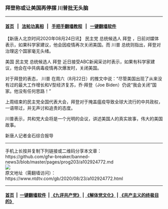 ### 拜登称或让美国再停摆 川普批无头脑
------------------------

#### [首页](https://github.com/gfw-breaker/banned-news3/blob/master/README.md) &nbsp;&nbsp;|&nbsp;&nbsp; [法轮功真相](https://github.com/begood0513/basic/blob/master/README.md)  &nbsp;&nbsp;|&nbsp;&nbsp; [手把手翻墙教程](https://github.com/gfw-breaker/guides/wiki)  &nbsp;&nbsp;|&nbsp;&nbsp; [一键翻墙软件](https://github.com/gfw-breaker/nogfw/blob/master/README.md)  



<div><div class="post_content" itemprop="articleBody">
 <p>
  【新唐人北京时间2020年08月24日讯】
  <ok href="https://www.ntdtv.com/gb/民主党.htm">
   民主党
  </ok>
  总统候选人
  <ok href="https://www.ntdtv.com/gb/拜登.htm">
   拜登
  </ok>
  ，日前对媒体表示，如果科学家建议，他会因疫情再次关闭美国。而
  <ok href="https://www.ntdtv.com/gb/川普.htm">
   川普
  </ok>
  总统则指出，拜登对治理这个国家毫无头绪。
 </p>
 <p>
  美国
  <ok href="https://www.ntdtv.com/gb/民主党.htm">
   民主党
  </ok>
  总统候选人
  <ok href="https://www.ntdtv.com/gb/拜登.htm">
   拜登
  </ok>
  近日接受ABC新闻采访时表示，如果有科学家建议，他会在中共病毒疫情再次爆发时，关闭美国。
 </p>
 <p>
  对于拜登的表态，
  <ok href="https://www.ntdtv.com/gb/川普.htm">
   川普
  </ok>
  在周六（8月22日）的推文中说：“尽管美国出现了从来没有过的最大工作增长和V型经济复苏，乔·拜登（Joe Biden）仍说“我会关闭”国家。他没有任何思路！”
 </p>
 <p>
  上周结束的民主党全国代表大会，拜登对于掩盖瘟疫导致全球大流行的中共政权，一语带过，并无声讨和追责的态度。
 </p>
 <p>
  川普表示，共和党大会将是一个光明的会议，讲述美国人的真实故事，伟大的美国故事。
 </p>
 <p>
  新唐人记者金石综合报导
 </p>
 <div class="single_ad">
 </div>
</div>
</div>
<hr/>
手机上长按并复制下列链接或二维码分享本文章：<br/>
https://github.com/gfw-breaker/banned-news3/blob/master/pages/prog203/a102924772.md <br/>
<a href='https://github.com/gfw-breaker/banned-news3/blob/master/pages/prog203/a102924772.md'><img src='https://github.com/gfw-breaker/banned-news3/blob/master/pages/prog203/a102924772.md.png'/></a> <br/>
原文地址（需翻墙访问）：https://www.ntdtv.com/gb/2020/08/23/a102924772.html


------------------------
#### [首页](https://github.com/gfw-breaker/banned-news3/blob/master/README.md) &nbsp;|&nbsp; [一键翻墙软件](https://github.com/gfw-breaker/nogfw/blob/master/README.md) &nbsp;| [《九评共产党》](https://github.com/gfw-breaker/9ping.md/blob/master/README.md#九评之一评共产党是什么) | [《解体党文化》](https://github.com/gfw-breaker/jtdwh.md/blob/master/README.md) | [《共产主义的终极目的》](https://github.com/gfw-breaker/gczydzjmd.md/blob/master/README.md)


<img src='http://gfw-breaker.win/banned-news3/pages/prog203/a102924772.md' width='0px' height='0px'/>